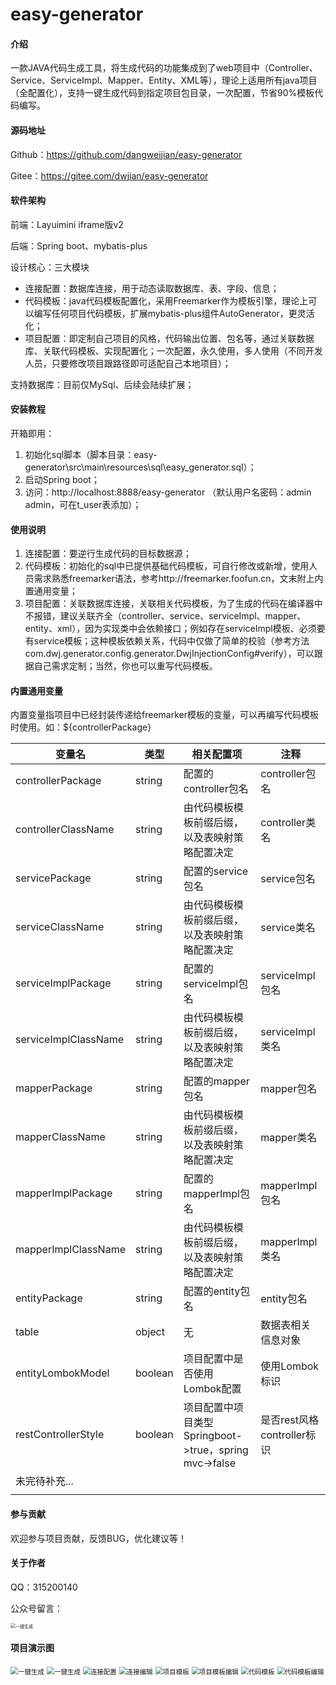 # easy-generator

#### 介绍
一款JAVA代码生成工具，将生成代码的功能集成到了web项目中（Controller、Service、ServiceImpl、Mapper、Entity、XML等），理论上适用所有java项目（全配置化），支持一键生成代码到指定项目包目录，一次配置，节省90%模板代码编写。



#### 源码地址

Github：https://github.com/dangweijian/easy-generator

Gitee：https://gitee.com/dwjian/easy-generator



#### 软件架构
前端：Layuimini iframe版v2

后端：Spring boot、mybatis-plus

设计核心：三大模块

- 连接配置：数据库连接，用于动态读取数据库、表、字段、信息；
- 代码模板：java代码模板配置化，采用Freemarker作为模板引擎，理论上可以编写任何项目代码模板，扩展mybatis-plus组件AutoGenerator，更灵活化；
- 项目配置：即定制自己项目的风格，代码输出位置、包名等，通过关联数据库、关联代码模板、实现配置化；一次配置，永久使用，多人使用（不同开发人员，只要修改项目跟路径即可适配自己本地项目）；

支持数据库：目前仅MySql、后续会陆续扩展；



#### 安装教程

开箱即用：

1. 初始化sql脚本（脚本目录：easy-generator\src\main\resources\sql\easy_generator.sql）；
2. 启动Spring boot；
3. 访问：http://localhost:8888/easy-generator  （默认用户名密码：admin admin，可在t_user表添加）；



#### 使用说明

1. 连接配置：要逆行生成代码的目标数据源；
2. 代码模板：初始化的sql中已提供基础代码模板，可自行修改或新增，使用人员需求熟悉freemarker语法，参考http://freemarker.foofun.cn，文末附上内置通用变量；
3. 项目配置：关联数据库连接，关联相关代码模板，为了生成的代码在编译器中不报错，建议关联齐全（controller、service、serviceImpl、mapper、entity、xml），因为实现类中会依赖接口；例如存在serviceImpl模板、必须要有service模板；这种模板依赖关系，代码中仅做了简单的校验（参考方法com.dwj.generator.config.generator.DwjInjectionConfig#verify），可以跟据自己需求定制；当然，你也可以重写代码模板。



#### 内置通用变量

内置变量指项目中已经封装传递给freemarker模板的变量，可以再编写代码模板时使用。如：${controllerPackage}

| 变量名               | 类型    | 相关配置项                                            | 注释                       |
| -------------------- | ------- | ----------------------------------------------------- | -------------------------- |
| controllerPackage    | string  | 配置的controller包名                                  | controller包名             |
| controllerClassName  | string  | 由代码模板模板前缀后缀，以及表映射策略配置决定        | controller类名             |
| servicePackage       | string  | 配置的service包名                                     | service包名                |
| serviceClassName     | string  | 由代码模板模板前缀后缀，以及表映射策略配置决定        | service类名                |
| serviceImplPackage   | string  | 配置的serviceImpl包名                                 | serviceImpl包名            |
| serviceImplClassName | string  | 由代码模板模板前缀后缀，以及表映射策略配置决定        | serviceImpl类名            |
| mapperPackage        | string  | 配置的mapper包名                                      | mapper包名                 |
| mapperClassName      | string  | 由代码模板模板前缀后缀，以及表映射策略配置决定        | mapper类名                 |
| mapperImplPackage    | string  | 配置的mapperImpl包名                                  | mapperImpl包名             |
| mapperImplClassName  | string  | 由代码模板模板前缀后缀，以及表映射策略配置决定        | mapperImpl类名             |
| entityPackage        | string  | 配置的entity包名                                      | entity包名                 |
| table                | object  | 无                                                    | 数据表相关信息对象         |
| entityLombokModel    | boolean | 项目配置中是否使用Lombok配置                          | 使用Lombok标识             |
| restControllerStyle  | boolean | 项目配置中项目类型Springboot->true，spring mvc->false | 是否rest风格controller标识 |
| 未完待补充...        |         |                                                       |                            |
|                      |         |                                                       |                            |



#### 参与贡献

欢迎参与项目贡献，反馈BUG，优化建议等！



#### 关于作者

QQ：315200140    

公众号留言：

<img src="src/main/resources/material/9.jpg" alt="一键生成" style="zoom:50%;" />

#### 项目演示图

<img src="src/main/resources/material/1.png" alt="一键生成" style="zoom:75%;" />



<img src="src/main/resources/material/2.png" alt="一键生成" style="zoom:75%;" />



<img src="src/main/resources/material/3.png" alt="连接配置" style="zoom:75%;" />



<img src="src/main/resources/material/4.png" alt="连接编辑" style="zoom:75%;" />



<img src="src/main/resources/material/5.png" alt="项目模板" style="zoom:75%;" />



<img src="src/main/resources/material/6.png" alt="项目模板编辑" style="zoom:75%;" />



<img src="src/main/resources/material/7.png" alt="代码模板" style="zoom:75%;" />



<img src="src/main/resources/material/8.png" alt="代码模板编辑" style="zoom:75%;" />